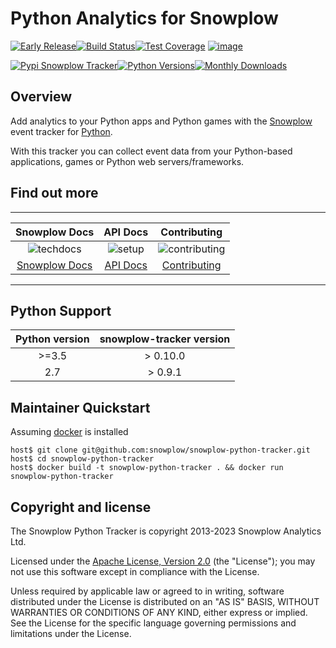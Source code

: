 Python Analytics for Snowplow
=============================

[![Early Release](https://img.shields.io/static/v1?style=flat&label=Snowplow&message=Early%20Release&color=014477&labelColor=9ba0aa&logo=data:image/png;base64,iVBORw0KGgoAAAANSUhEUgAAABAAAAAQCAMAAAAoLQ9TAAAAeFBMVEVMaXGXANeYANeXANZbAJmXANeUANSQAM+XANeMAMpaAJhZAJeZANiXANaXANaOAM2WANVnAKWXANZ9ALtmAKVaAJmXANZaAJlXAJZdAJxaAJlZAJdbAJlbAJmQAM+UANKZANhhAJ+EAL+BAL9oAKZnAKVjAKF1ALNBd8J1AAAAKHRSTlMAa1hWXyteBTQJIEwRgUh2JjJon21wcBgNfmc+JlOBQjwezWF2l5dXzkW3/wAAAHpJREFUeNokhQOCA1EAxTL85hi7dXv/E5YPCYBq5DeN4pcqV1XbtW/xTVMIMAZE0cBHEaZhBmIQwCFofeprPUHqjmD/+7peztd62dWQRkvrQayXkn01f/gWp2CrxfjY7rcZ5V7DEMDQgmEozFpZqLUYDsNwOqbnMLwPAJEwCopZxKttAAAAAElFTkSuQmCC)](https://docs.snowplow.io/docs/collecting-data/collecting-from-own-applications/tracker-maintenance-classification/)[![Build Status](https://github.com/snowplow/snowplow-python-tracker/actions/workflows/ci.yml/badge.svg)](https://github.com/snowplow/snowplow-python-tracker/actions)[![Test Coverage](https://img.shields.io/coveralls/github/snowplow/snowplow-python-tracker)](https://coveralls.io/github/snowplow/snowplow-python-tracker?branch=master) [![image](http://img.shields.io/badge/license-Apache--2-blue.svg?style=flat)](http://www.apache.org/licenses/LICENSE-2.0)


[![Pypi Snowplow Tracker](https://img.shields.io/pypi/v/snowplow-tracker)](https://pypi.org/project/snowplow-tracker/)[![Python Versions](https://img.shields.io/pypi/pyversions/snowplow-tracker)](https://pypi.org/project/snowplow-tracker/)[![Monthly Downloads](https://img.shields.io/pypi/dm/snowplow-tracker)](https://pypi.org/project/snowplow-tracker/)

Overview
--------

Add analytics to your Python apps and Python games with the
[Snowplow](http://snowplow.io) event tracker for
[Python](http://python.org).

With this tracker you can collect event data from your Python-based
applications, games or Python web servers/frameworks.

Find out more
-------------

  ------------------------------------------------------------------------------------------------------------------------------------------------------------------------------------------------------------------------------------------------------------------------------------

  | Snowplow Docs | API Docs  | Contributing |
  |     :----:     |     :----:   |     :----:   |
  | ![techdocs](https://d3i6fms1cm1j0i.cloudfront.net/github/images/techdocs.png) | ![setup](https://d3i6fms1cm1j0i.cloudfront.net/github/images/setup.png) |                                                ![contributing](https://d3i6fms1cm1j0i.cloudfront.net/github/images/contributing.png) |
  | [Snowplow Docs](https://docs.snowplow.io/docs/collecting-data/collecting-from-own-applications/python-tracker/) | [API Docs](https://snowplow.github.io/snowplow-python-tracker/index.html)| [Contributing](https://github.com/snowplow/snowplow-python-tracker/blob/master/CONTRIBUTING.md) |                                                                              
  --------------------------------------------------------------------------------------------------------------------------------------------------------------------------------------------------------------------------------------------------------------------------------------------------------------------------------------------

Python Support
--------------

| Python version | snowplow-tracker version |
|     :----:     |     :----:               |
| \>=3.5         | > 0.10.0                 |
| 2.7            | > 0.9.1                  |

Maintainer Quickstart
---------------------

Assuming [docker](https://www.docker.com/) is installed

    host$ git clone git@github.com:snowplow/snowplow-python-tracker.git
    host$ cd snowplow-python-tracker
    host$ docker build -t snowplow-python-tracker . && docker run snowplow-python-tracker

Copyright and license
---------------------

The Snowplow Python Tracker is copyright 2013-2023 Snowplow Analytics
Ltd.

Licensed under the [Apache License, Version
2.0](http://www.apache.org/licenses/LICENSE-2.0) (the \"License\"); you
may not use this software except in compliance with the License.

Unless required by applicable law or agreed to in writing, software
distributed under the License is distributed on an \"AS IS\" BASIS,
WITHOUT WARRANTIES OR CONDITIONS OF ANY KIND, either express or implied.
See the License for the specific language governing permissions and
limitations under the License.
